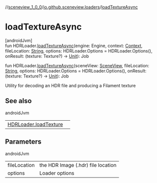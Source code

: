 //[sceneview_1_0_0](../../index.md)/[io.github.sceneview.loaders](index.md)/[loadTextureAsync](load-texture-async.md)

# loadTextureAsync

[androidJvm]\
fun HDRLoader.[loadTextureAsync](load-texture-async.md)(engine: Engine, context: [Context](https://developer.android.com/reference/kotlin/android/content/Context.html), fileLocation: [String](https://kotlinlang.org/api/latest/jvm/stdlib/kotlin/-string/index.html), options: HDRLoader.Options = HDRLoader.Options(), onResult: (texture: Texture?) -&gt; [Unit](https://kotlinlang.org/api/latest/jvm/stdlib/kotlin/-unit/index.html)): Job

fun HDRLoader.[loadTextureAsync](load-texture-async.md)(sceneView: [SceneView](../io.github.sceneview/-scene-view/index.md), fileLocation: [String](https://kotlinlang.org/api/latest/jvm/stdlib/kotlin/-string/index.html), options: HDRLoader.Options = HDRLoader.Options(), onResult: (texture: Texture?) -&gt; [Unit](https://kotlinlang.org/api/latest/jvm/stdlib/kotlin/-unit/index.html)): Job

Utility for decoding an HDR file and producing a Filament texture

## See also

androidJvm

| | |
|---|---|
| [HDRLoader.loadTexture](load-texture.md) |  |

## Parameters

androidJvm

| | |
|---|---|
| fileLocation | the HDR Image (.hdr) file location |
| options | Loader options |
